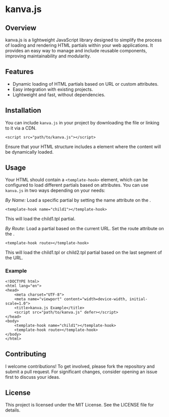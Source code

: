 # kanva.js

## Overview

kanva.js is a lightweight JavaScript library designed to simplify the process of loading and rendering HTML partials within your web applications. It provides an easy way to manage and include reusable components, improving maintainability and modularity.

## Features
- Dynamic loading of HTML partials based on URL or custom attributes.
- Easy integration with existing projects.
- Lightweight and fast, without dependencies.

## Installation

You can include `kanva.js` in your project by downloading the file or linking to it via a CDN.
```
<script src="path/to/kanva.js"></script>
```
Ensure that your HTML structure includes a <template-hook> element where the content will be dynamically loaded.

## Usage

Your HTML should contain a `<template-hook>` element, which can be configured to load different partials based on attributes. You can use `kanva.js` in two ways depending on your needs:

*By Name:* Load a specific partial by setting the name attribute on the <template-hook>.
```
<template-hook name="child1"></template-hook>
```

This will load the child1.tpl partial.

*By Route:* Load a partial based on the current URL. Set the route attribute on the <template-hook>.

```
<template-hook route></template-hook>
```

This will load the child1.tpl or child2.tpl partial based on the last segment of the URL.

### Example
```
<!DOCTYPE html>
<html lang="en">
<head>
    <meta charset="UTF-8">
    <meta name="viewport" content="width=device-width, initial-scale=1.0">
    <title>kanva.js Example</title>
    <script src="path/to/kanva.js" defer></script>
</head>
<body>
    <template-hook name="child1"></template-hook>
    <template-hook route></template-hook>
</body>
</html>    
```

## Contributing

I welcome contributions! To get involved, please fork the repository and submit a pull request. For significant changes, consider opening an issue first to discuss your ideas.

## License

This project is licensed under the MIT License. See the LICENSE file for details.


